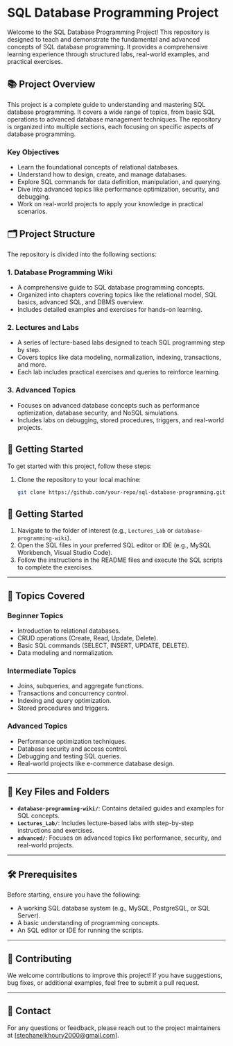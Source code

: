 # SQL Database Programming Project

Welcome to the SQL Database Programming Project! This repository is designed to teach and demonstrate the fundamental and advanced concepts of SQL database programming. It provides a comprehensive learning experience through structured labs, real-world examples, and practical exercises.

## 📚 Project Overview

This project is a complete guide to understanding and mastering SQL database programming. It covers a wide range of topics, from basic SQL operations to advanced database management techniques. The repository is organized into multiple sections, each focusing on specific aspects of database programming.

### Key Objectives
- Learn the foundational concepts of relational databases.
- Understand how to design, create, and manage databases.
- Explore SQL commands for data definition, manipulation, and querying.
- Dive into advanced topics like performance optimization, security, and debugging.
- Work on real-world projects to apply your knowledge in practical scenarios.

## 🗂️ Project Structure

The repository is divided into the following sections:

### 1. **Database Programming Wiki**
   - A comprehensive guide to SQL database programming concepts.
   - Organized into chapters covering topics like the relational model, SQL basics, advanced SQL, and DBMS overview.
   - Includes detailed examples and exercises for hands-on learning.

### 2. **Lectures and Labs**
   - A series of lecture-based labs designed to teach SQL programming step by step.
   - Covers topics like data modeling, normalization, indexing, transactions, and more.
   - Each lab includes practical exercises and queries to reinforce learning.

### 3. **Advanced Topics**
   - Focuses on advanced database concepts such as performance optimization, database security, and NoSQL simulations.
   - Includes labs on debugging, stored procedures, triggers, and real-world projects.

## 🚀 Getting Started

To get started with this project, follow these steps:

1. Clone the repository to your local machine:
   ```bash
   git clone https://github.com/your-repo/sql-database-programming.git

## 🚀 Getting Started

1. Navigate to the folder of interest (e.g., `Lectures_Lab` or `database-programming-wiki`).
2. Open the SQL files in your preferred SQL editor or IDE (e.g., MySQL Workbench, Visual Studio Code).
3. Follow the instructions in the README files and execute the SQL scripts to complete the exercises.

---

## 🧪 Topics Covered

### Beginner Topics
- Introduction to relational databases.
- CRUD operations (Create, Read, Update, Delete).
- Basic SQL commands (SELECT, INSERT, UPDATE, DELETE).
- Data modeling and normalization.

### Intermediate Topics
- Joins, subqueries, and aggregate functions.
- Transactions and concurrency control.
- Indexing and query optimization.
- Stored procedures and triggers.

### Advanced Topics
- Performance optimization techniques.
- Database security and access control.
- Debugging and testing SQL queries.
- Real-world projects like e-commerce database design.

---

## 📂 Key Files and Folders

- **`database-programming-wiki/`**: Contains detailed guides and examples for SQL concepts.
- **`Lectures_Lab/`**: Includes lecture-based labs with step-by-step instructions and exercises.
- **`advanced/`**: Focuses on advanced topics like performance, security, and real-world projects.

---

## 🛠️ Prerequisites

Before starting, ensure you have the following:
- A working SQL database system (e.g., MySQL, PostgreSQL, or SQL Server).
- A basic understanding of programming concepts.
- An SQL editor or IDE for running the scripts.

---

## 🤝 Contributing

We welcome contributions to improve this project! If you have suggestions, bug fixes, or additional examples, feel free to submit a pull request.

---

## 📧 Contact

For any questions or feedback, please reach out to the project maintainers at [stephanelkhoury2000@gmail.com].
